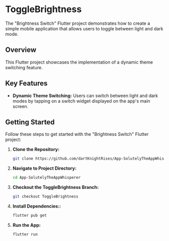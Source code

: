 # ToggleBrightness

The "Brightness Switch" Flutter project demonstrates how to create a simple mobile application that allows users to toggle between light and dark mode.

## Overview

This Flutter project showcases the implementation of a dynamic theme switching feature.
## Key Features

- **Dynamic Theme Switching:** Users can switch between light and dark modes by tapping on a switch widget displayed on the app's main screen.


## Getting Started

Follow these steps to get started with the "Brightness Switch" Flutter project:

1. **Clone the Repository:**
   ```bash
   git clone https://github.com/dartKnightRises/App-SolutelyTheAppWhisperer.git

2. **Navigate to Project Directory:**
   ```bash
   cd App-SolutelyTheAppWhisperer

3. **Checkout the ToggleBrightness Branch:**
   ```bash
   git checkout ToggleBrightness

4. **Install Dependencies::**
   ```bash
   flutter pub get

5. **Run the App:**
   ```bash
   flutter run

   
